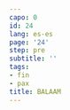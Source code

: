 ```yaml
---
capo: 0
id: 24
lang: es-es
page: '24'
step: pre
subtitle: ''
tags:
- fin
- pax
title: BALAAM
---
```

